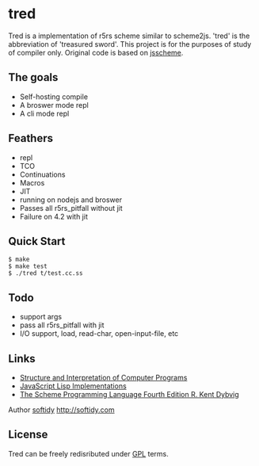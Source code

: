 tred
=======
Tred is a implementation of r5rs scheme similar to scheme2js. 'tred' is the abbreviation of 'treasured sword'. This project is for the purposes of study of compiler only. Original code is based on [jsscheme](http://bluishcoder.co.nz/jsscheme/). 

The goals
----
 * Self-hosting compile
 * A broswer mode repl
 * A cli mode repl 


Feathers
----
 * repl
 * TCO
 * Continuations
 * Macros
 * JIT
 * running on nodejs and broswer
 * Passes all r5rs_pitfall without jit
 * Failure on 4.2 with jit

Quick Start
----
    $ make
    $ make test
    $ ./tred t/test.cc.ss

Todo
----
 * support args
 * pass all r5rs_pitfall with jit
 * I/O support, load, read-char, open-input-file, etc

Links
----
 * [Structure and Interpretation of Computer Programs](http://mitpress.mit.edu/sicp/sicp.html)
 * [JavaScript Lisp Implementations](http://ceaude.twoticketsplease.de/js-lisps.html)
 * [The Scheme Programming Language Fourth Edition R. Kent Dybvig](http://www.scheme.com/tspl4/)

Author
[softidy](http://about.me/softidy) http://softidy.com

License
----
Tred can be freely redisributed under [GPL](http://www.gnu.org/licenses/gpl.html) terms.


